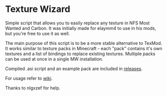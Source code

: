 # Texture Wizard

Simple script that allows you to easily replace any texture in NFS Most Wanted and Carbon. It was initially made for elaymm4 to use in his mods, but you're free to use it as well.

The main purpose of this script is to be a more stable alternative to TexMod. It works similar to texture packs in Minecraft - each "pack" contains it's own textures and a list of bindings to replace existing textures. Multiple packs can be used at once in a single MW installation.

Compiled .asi script and an example pack are included in <a href=https://github.com/R-033/texwizard/releases>releases</a>.

For usage refer to <a href=https://github.com/R-033/texwizard/wiki>wiki</a>.

Thanks to nlgxzef for help.

